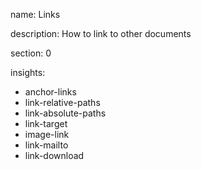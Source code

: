 name: Links

description: How to link to other documents

section: 0

insights:
  - anchor-links
  - link-relative-paths
  - link-absolute-paths
  - link-target
  - image-link
  - link-mailto
  - link-download
